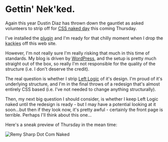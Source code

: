 # Gettin' Nek'ked.

Again this year Dustin Diaz has thrown down the gauntlet as asked volunteers to strip off for [CSS naked day](http://www.dustindiaz.com/naked-day-07/) this coming Thursday.

I've installed the [plugin](http://guff.szub.net/2006/04/03/css-naked-day/) and I'm ready for that chilly moment when I drop the <abbr title="(Made up?) slang for my pants">kackies</abbr> off this web site.


<!--more-->

However, I'm not really sure I'm really risking that much in this time of standards.  My blog is driven by [WordPress](http://wordpress.org), and the setup is pretty much straight out of the box, so really I'm not responsible for the quality of the structure (i.e. I don't deserve the credit).

The real question is whether I strip [Left Logic](http://leftlogic.com) of it's design.  I'm proud of it's underlying structure, and I'm in the final throws of a redesign that's almost entirely CSS based (i.e. I've not needed to change anything structurally).  

Then, my next big question I should consider, is whether I keep Left Logic naked until the redesign is ready - but I may have a potential looking at it soon...but then if they look now, it's pretty awful - certainly the front page is terrible.  Perhaps I'll think about this one...

Here's a sneak preview of Thursday in the mean time:

![Remy Sharp Dot Com Naked](http://remysharp.com/wp-content/uploads/2007/04/remy_sharp_naked.jpg)